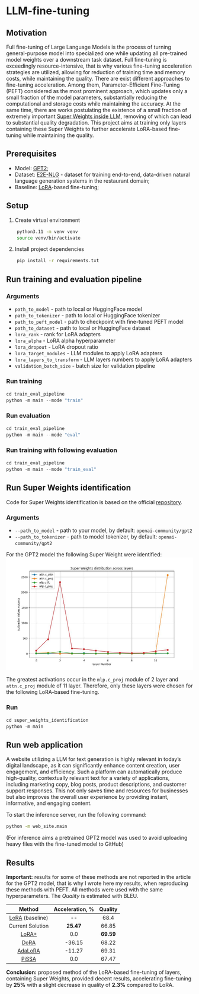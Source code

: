 # LLM-fine-tuning
## Motivation
Full fine-tuning of Large Language Models is the process of turning general-purpose model into specialized one while updating all pre-trained model weights over a downstream task dataset. Full fine-tuning is exceedingly resource-intensive, that is why various fine-tuning acceleration strategies are utilized, allowing for reduction of training time and memory costs, while maintaining the quality. There are exist different approaches to fine-tuning acceleration. Among them, Parameter-Efficient Fine-Tuning (PEFT) considered as the most prominent approach, which updates only a small fraction of the model parameters, substantially reducing the computational and storage costs while maintaining the accuracy. At the same time, there are works postulating the existence of a small fraction of extremely important [Super Weights inside LLM](https://arxiv.org/abs/2411.07191), removing of which can lead to substantial quality degradation. This project aims at training only layers containing these Super Weights to further accelerate LoRA-based fine-tuning while maintaining the quality.

## Prerequisites
- Model: [GPT2](https://huggingface.co/openai-community/gpt2);
- Dataset: [E2E-NLG](https://huggingface.co/datasets/tuetschek/e2e_nlg) - dataset for training end-to-end, data-driven natural language generation systems in the restaurant domain;
- Baseline: [LoRA](https://arxiv.org/abs/2106.09685)-based fine-tuning;

## Setup
1. Create virtual environment
```bash
    python3.11 -m venv venv
    source venv/bin/activate
```
2. Install project dependencies
```bash
    pip install -r requirements.txt
```

## Run training and evaluation pipeline 
### Arguments 
* `path_to_model` - path to local or HuggingFace model
* `path_to_tokenizer` - path to local or HuggingFace tokenizer
* `path_to_peft_model` - path to checkpoint with fine-tuned PEFT model
* `path_to_dataset` - path to local or HuggingFace dataset
* `lora_rank` - rank for LoRA adapters
* `lora_alpha` - LoRA alpha hyperparameter 
* `lora_dropout` - LoRA dropout ratio
* `lora_target_modules` - LLM modules to apply LoRA adapters
* `lora_layers_to_transform` - LLM layers numbers to apply LoRA adapters
* `validation_batch_size` - batch size for validation pipeline

### Run training
```python
cd train_eval_pipeline
python -m main --mode "train"
```

### Run evaluation
```python
cd train_eval_pipeline
python -m main --mode "eval"
```

### Run training with following evaluation
```python
cd train_eval_pipeline
python -m main --mode "train_eval"
```

## Run Super Weights identification 

Code for Super Weights identification is based on the official [repository](https://github.com/mengxiayu/LLMSuperWeight). 

### Arguments 
* `--path_to_model` - path to your model, by default: `openai-community/gpt2`
* `--path_to_tokenizer` - path to model tokenizer, by default: `openai-community/gpt2`

For the GPT2 model the following Super Weight were identified: 
![Super Weights](outputs/figures/super_weights_outputs.jpg)

The greatest activations occur in the `mlp.c_proj` module of 2 layer and `attn.c_proj` module of 11 layer. Therefore, only these layers were chosen for the following LoRA-based fine-tuning.

### Run
```python
cd super_weights_identification
python -m main
```

## Run web application 
A website utilizing a LLM for text generation is highly relevant in today’s digital landscape, as it can significantly enhance content creation, user engagement, and efficiency. Such a platform can automatically produce high-quality, contextually relevant text for a variety of applications, including marketing copy, blog posts, product descriptions, and customer support responses. This not only saves time and resources for businesses but also improves the overall user experience by providing instant, informative, and engaging content.

To start the inference server, run the following command:
```bash
python -m web_site.main
```

(For inference aims a pretrained GPT2 model was used 
to avoid uploading heavy files with the fine-tuned model to GitHub)

## Results 

**Important:** results for some of these methods are not reported in the article for the GPT2 model, that is why I wrote here my results, when reproducing these methods with PEFT. All methods were used with the same hyperparameters. The *Quality* is estimated with BLEU. 

| Method  |  Acceleration, % | Quality |
|:-:|:-:|:-:|
| [LoRA](https://arxiv.org/abs/2106.09685) (baseline)  | --  | 68.4  |
| Current Solution  | **25.47**  | 66.85 |
| [LoRA+](https://arxiv.org/abs/2402.12354) | 0.0 | **69.59** |
| [DoRA](https://arxiv.org/abs/2402.09353) | -36.15 | 68.22 |
| [AdaLoRA](https://arxiv.org/abs/2303.10512) | -11.27 | 69.31 |
| [PiSSA](https://arxiv.org/abs/2404.02948) | 0.0 | 67.47 |

**Conclusion:** proposed method of the LoRA-based fine-tuning of layers, containing Super Weights, provided decent results, accelerating fine-tuning by **25%** with a slight decrease in quality of **2.3%** compared to LoRA. 
